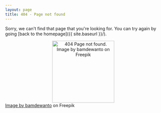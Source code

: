 ```yaml
---
layout: page
title: 404 - Page not found
---
```


Sorry, we can't find that page that you're looking for. You can try again by going [back to the homepage]({{ site.baseurl }}/).

<center><img src="{{ site.baseurl }}/images/404.jpg" alt="404 Page not found. Image by bamdewanto on Freepik" width="200"/></center>
<a href="https://www.freepik.com/free-vector/funny-error-404-background-design_1161579.htm#query=404%20funny&position=0&from_view=search&track=sph">Image by bamdewanto</a> on Freepik
